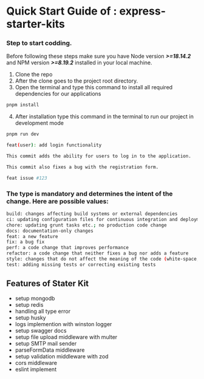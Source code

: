 # Quick Start Guide of : express-starter-kits

### Step to start codding.

Before following these steps make sure you have Node version **_>=18.14.2_** and NPM version **_>=8.19.2_** installed in your local machine.

1. Clone the repo
2. After the clone goes to the project root directory.
3. Open the terminal and type this command to install all required dependencies for our applications

```sh
pnpm install
```

4. After installation type this command in the terminal to run our project in development mode

```sh
pnpm run dev
```

```sh
feat(user): add login functionality

This commit adds the ability for users to log in to the application.

This commit also fixes a bug with the registration form.

feat issue #123
```

### The type is mandatory and determines the intent of the change. Here are possible values:

```sh
build: changes affecting build systems or external dependencies
ci: updating configuration files for continuous integration and deployment services
chore: updating grunt tasks etc.; no production code change
docs: documentation-only changes
feat: a new feature
fix: a bug fix
perf: a code change that improves performance
refactor: a code change that neither fixes a bug nor adds a feature
style: changes that do not affect the meaning of the code (white-space, formatting, missing semicolons, etc.)
test: adding missing tests or correcting existing tests

```

## Features of Stater Kit

- setup mongodb
- setup redis
- handling all type error
- setup husky
- logs implemention with winston logger
- setup swagger docs
- setup file upload middleware with multer
- setup SMTP mail sender
- parseFormData middleware
- setup validation middleware with zod
- cors middleware
- eslint implement
